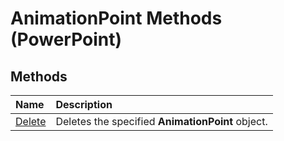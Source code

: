 
# AnimationPoint Methods (PowerPoint)

## Methods



|**Name**|**Description**|
|:-----|:-----|
| [Delete](cee0b7f9-2563-1267-710c-b0e4d1df2732.md)|Deletes the specified  **AnimationPoint** object.|
